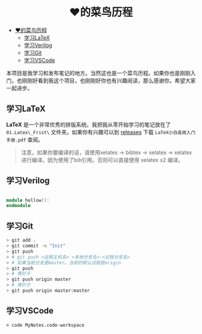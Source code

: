 <div align=center>

# ❤️的菜鸟历程
</div>

- [❤️的菜鸟历程](#️的菜鸟历程)
  - [学习LaTeX](#学习latex)
  - [学习Verilog](#学习verilog)
  - [学习Git](#学习git)
  - [学习VSCode](#学习vscode)

本项目是我学习和发布笔记的地方。当然这也是一个菜鸟历程。如果你也是刚刚入门，也刚刚好看到我这个项目，也刚刚好你也有兴趣阅读，那么感谢你。希望大家一起进步。

## 学习LaTeX

**LaTeX** 是一个非常优秀的排版系统。我把我从零开始学习的笔记放在了 `01.Latex\_Frist\` 文件夹。如果你有兴趣可以到 [releases](https://github.com/heartacker/MyNotes/releases) 下载 `LaTeX小白高效入门手册.pdf` 查阅。

>注意，如果你要编译的话，请使用xelatex -> bibtex -> xelatex -> xelatex进行编译。因为使用了bib引用。否则可以直接使用 xelatex x2 编译。


## 学习Verilog
```verilog

module hellow():
endmodule
```
## 学习Git

```bash
> git add .
> git commit -m "Init"
> git push
> # git push <远程主机名> <本地分支名>:<远程分支名>
> # 如果当前分支是master。当前的默认远程是origin
> git push
> # 等价于
> git push origin master
> # 等价于
> git push origin master:master
```

## 学习VSCode

```shell
> code MyNotes.code-workspace
```